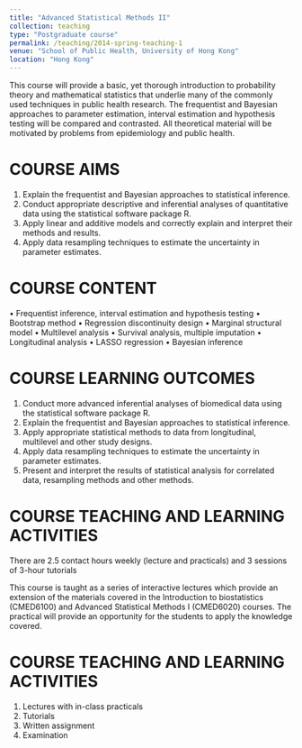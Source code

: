 ```yaml
---
title: "Advanced Statistical Methods II"
collection: teaching
type: "Postgraduate course"
permalink: /teaching/2014-spring-teaching-1
venue: "School of Public Health, University of Hong Kong"
location: "Hong Kong"
---
```


This course will provide a basic, yet thorough introduction to probability theory and mathematical statistics that underlie many of the commonly used techniques in public health research. The frequentist and Bayesian approaches to parameter estimation, interval estimation and hypothesis testing will be compared and contrasted. All theoretical material will be motivated by problems from epidemiology and public health.

COURSE AIMS
======
1.	Explain the frequentist and Bayesian approaches to statistical inference.
2.	Conduct appropriate descriptive and inferential analyses of quantitative data using the statistical software package R.
3.	Apply linear and additive models and correctly explain and interpret their methods and results.
4.	Apply data resampling techniques to estimate the uncertainty in parameter estimates.

COURSE CONTENT
======
•	Frequentist inference, interval estimation and hypothesis testing 
•	Bootstrap method 
•	Regression discontinuity design 
•	Marginal structural model 
•	Multilevel analysis 
•	Survival analysis, multiple imputation
•	Longitudinal analysis 
•	LASSO regression
•	Bayesian inference

COURSE LEARNING OUTCOMES
======
1.	Conduct more advanced inferential analyses of biomedical data using the statistical software package R.
2.	Explain the frequentist and Bayesian approaches to statistical inference.
3.	Apply appropriate statistical methods to data from longitudinal, multilevel and other study designs.
4.	Apply data resampling techniques to estimate the uncertainty in parameter estimates.
5.	Present and interpret the results of statistical analysis for correlated data, resampling methods and other methods.

COURSE TEACHING AND LEARNING ACTIVITIES
======
There are 2.5 contact hours weekly (lecture and practicals) and 3 sessions of 3-hour tutorials 

This course is taught as a series of interactive lectures which provide an extension of the materials covered in the Introduction to biostatistics (CMED6100) and Advanced Statistical Methods I (CMED6020) courses. The practical will provide an opportunity for the students to apply the knowledge covered.

COURSE TEACHING AND LEARNING ACTIVITIES
======
1.	 Lectures with in-class practicals
2.	 Tutorials
3.	 Written assignment
4.	 Examination 

